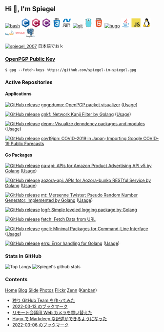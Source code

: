 ## Hi 👋, I'm Spiegel

<p>
<a href="https://www.gnu.org/software/bash/"><img src="https://www.vectorlogo.zone/logos/gnu_bash/gnu_bash-icon.svg" alt="bash" width="30" height="30"/></a>
<a href="https://www.cprogramming.com/"><img src="https://raw.githubusercontent.com/devicons/devicon/master/icons/c/c-original.svg" alt="c" width="30" height="30"/></a>
<a href="https://www.w3schools.com/cpp/"><img src="https://raw.githubusercontent.com/devicons/devicon/master/icons/cplusplus/cplusplus-original.svg" alt="cplusplus" width="30" height="30"/></a>
<a href="https://www.w3schools.com/cs/"><img src="https://raw.githubusercontent.com/devicons/devicon/master/icons/csharp/csharp-original.svg" alt="csharp" width="30" height="30"/></a>
<a href="https://www.w3schools.com/css/"><img src="https://raw.githubusercontent.com/devicons/devicon/master/icons/css3/css3-original-wordmark.svg" alt="css3" width="30" height="30"/></a>
<a href="https://dotnet.microsoft.com/"><img src="https://raw.githubusercontent.com/devicons/devicon/master/icons/dot-net/dot-net-original-wordmark.svg" alt="dotnet" width="30" height="30"/></a>
<a href="https://git-scm.com/"><img src="https://www.vectorlogo.zone/logos/git-scm/git-scm-icon.svg" alt="git" width="30" height="30"/></a>
<a href="https://golang.org"><img src="https://raw.githubusercontent.com/devicons/devicon/master/icons/go/go-original.svg" alt="go" width="30" height="30"/></a>
<a href="https://www.w3.org/html/"><img src="https://raw.githubusercontent.com/devicons/devicon/master/icons/html5/html5-original-wordmark.svg" alt="html5" width="30" height="30"/></a>
<a href="https://gohugo.io/"><img src="https://api.iconify.design/logos-hugo.svg" alt="hugo" width="30" height="30"/></a>
<a href="https://www.java.com"><img src="https://raw.githubusercontent.com/devicons/devicon/master/icons/java/java-original.svg" alt="java" width="30" height="30"/></a>
<a href="https://developer.mozilla.org/en-US/docs/Web/JavaScript"><img src="https://raw.githubusercontent.com/devicons/devicon/master/icons/javascript/javascript-original.svg" alt="javascript" width="30" height="30"/></a>
<a href="https://www.linux.org/"><img src="https://raw.githubusercontent.com/devicons/devicon/master/icons/linux/linux-original.svg" alt="linux" width="30" height="30"/></a>
<a href="https://www.mysql.com/"><img src="https://raw.githubusercontent.com/devicons/devicon/master/icons/mysql/mysql-original-wordmark.svg" alt="mysql" width="30" height="30"/></a>
<a href="https://www.oracle.com/"><img src="https://raw.githubusercontent.com/devicons/devicon/master/icons/oracle/oracle-original.svg" alt="oracle" width="30" height="30"/></a>
<a href="https://www.postgresql.org"><img src="https://raw.githubusercontent.com/devicons/devicon/master/icons/postgresql/postgresql-original-wordmark.svg" alt="postgresql" width="30" height="30"/></a>

<p>
<a href="https://twitter.com/spiegel_2007"><img align="center" src="https://cdn.jsdelivr.net/npm/simple-icons@3.0.1/icons/twitter.svg" alt="spiegel_2007" height="20" width="20" /></a>
日本語でおｋ
</p>

### [OpenPGP Public Key](https://baldanders.info/pubkeys/)

```
$ gpg --fetch-keys https://github.com/spiegel-im-spiegel.gpg
```

### Active Repositories

#### Applications

[![GitHub release](https://img.shields.io/github/release/spiegel-im-spiegel/gpgpdump.svg)](https://github.com/spiegel-im-spiegel/gpgpdump/releases/latest) [gpgpdump: OpenPGP packet visualizer](https://github.com/spiegel-im-spiegel/gpgpdump) ([Usage](https://text.baldanders.info/release/gpgpdump/))

[![GitHub release](https://img.shields.io/github/release/spiegel-im-spiegel/gnkf.svg)](https://github.com/spiegel-im-spiegel/gnkf/releases/latest) [gnkf: Network Kanji Filter by Golang](https://github.com/spiegel-im-spiegel/gnkf) ([Usage](https://text.baldanders.info/release/gnkf/))

[![GitHub release](https://img.shields.io/github/release/spiegel-im-spiegel/depm.svg)](https://github.com/spiegel-im-spiegel/depm/releases/latest) [depm: Visualize depndency packages and modules](https://github.com/spiegel-im-spiegel/depm) ([Usage](https://text.baldanders.info/release/dependency-graph-for-golang-modules/))

[![GitHub release](https://img.shields.io/github/release/spiegel-im-spiegel/cov19jpn.svg)](https://github.com/spiegel-im-spiegel/cov19jpn/releases/latest) [cov19jpn: COVID-2019 in Japan; Importing Google COVID-19 Public Forecasts](https://github.com/spiegel-im-spiegel/cov19jpn)

#### Go Packages

[![GitHub release](https://img.shields.io/github/release/spiegel-im-spiegel/pa-api.svg)](https://github.com/spiegel-im-spiegel/pa-api/releases/latest) [pa-api: APIs for Amazon Product Advertising API v5 by Golang](https://github.com/spiegel-im-spiegel/pa-api) ([Usage](https://text.baldanders.info/release/pa-api-v5/))

[![GitHub release](https://img.shields.io/github/release/spiegel-im-spiegel/aozora-api.svg)](https://github.com/spiegel-im-spiegel/aozora-api/releases/latest) [aozora-api: APIs for Aozora-bunko RESTful Service by Golang](https://github.com/spiegel-im-spiegel/aozora-api) ([Usage](https://text.baldanders.info/release/aozora-api-package-for-golang/))

[![GitHub release](https://img.shields.io/github/release/spiegel-im-spiegel/mt.svg)](https://github.com/spiegel-im-spiegel/mt/releases/latest) [mt: Mersenne Twister; Pseudo Random Number Generator, Implemented by Golang](https://github.com/spiegel-im-spiegel/mt) ([Usage](https://text.baldanders.info/release/mersenne-twister-by-golang/))

[![GitHub release](http://img.shields.io/github/release/spiegel-im-spiegel/logf.svg)](https://github.com/spiegel-im-spiegel/logf/releases/latest) [logf: Simple leveled logging package by Golang](https://github.com/spiegel-im-spiegel/logf)

[![GitHub release](https://img.shields.io/github/release/spiegel-im-spiegel/fetch.svg)](https://github.com/spiegel-im-spiegel/fetch/releases/latest) [fetch: Fetch Data from URL](https://github.com/spiegel-im-spiegel/fetch)

[![GitHub release](https://img.shields.io/github/release/spiegel-im-spiegel/gocli.svg)](https://github.com/spiegel-im-spiegel/gocli/releases/latest) [gocli: Minimal Packages for Command-Line Interface](https://github.com/spiegel-im-spiegel/gocli) ([Usage](https://text.baldanders.info/release/gocli-package-for-golang/))

[![GitHub release](https://img.shields.io/github/release/spiegel-im-spiegel/errs.svg)](https://github.com/spiegel-im-spiegel/errs/releases/latest) [errs: Error handling for Golang](https://github.com/spiegel-im-spiegel/errs) ([Usage](https://text.baldanders.info/release/errs-package-for-golang/))

### Stats in GitHub

![Top Langs](https://github-readme-stats.vercel.app/api/top-langs/?username=spiegel-im-spiegel&hide=html&line_height=34)
![Spiegel's github stats](https://github-readme-stats.vercel.app/api?username=spiegel-im-spiegel&show_icons=true&line_height=34)

### Contents

<p>
<a href="https://baldanders.info/">Home</a>
<a href="https://text.baldanders.info/">Blog</a>
<a href="https://slide.baldanders.info/">Slide</a>
<a href="https://photo.baldanders.info/">Photos</a>
<a href="https://www.flickr.com/photos/spiegel/">Flickr</a>
<a href="https://zenn.dev/spiegel">Zenn</a>
(<a href="https://github.com/spiegel-im-spiegel/github-pages-env/projects/1">Kanban</a>)
</p>

<!-- BLOG-POST-LIST:START -->
- [独り GitHub Team を作ってみた](https://text.baldanders.info/remark/2022/03/github-team/)
- [2022-03-13 のブックマーク](https://text.baldanders.info/bookmarks/2022/03/13-bookmarks/)
- [リモート会議用 Web カメラを買い替えた](https://text.baldanders.info/remark/2022/03/web-camera/)
- [Hugo で Markdeep な記述ができるようになった](https://text.baldanders.info/remark/2022/03/markdeep-with-hugo/)
- [2022-03-06 のブックマーク](https://text.baldanders.info/bookmarks/2022/03/06-bookmarks/)
<!-- BLOG-POST-LIST:END -->
